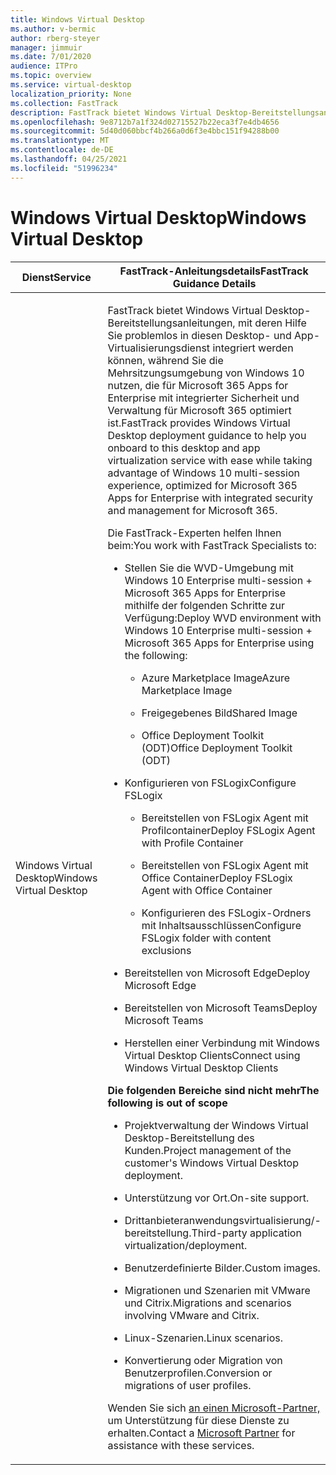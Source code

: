 ```yaml
---
title: Windows Virtual Desktop
ms.author: v-bermic
author: rberg-steyer
manager: jimmuir
ms.date: 7/01/2020
audience: ITPro
ms.topic: overview
ms.service: virtual-desktop
localization_priority: None
ms.collection: FastTrack
description: FastTrack bietet Windows Virtual Desktop-Bereitstellungsanleitungen, die Ihnen beim Onboarding auf diesem Desktop helfen.
ms.openlocfilehash: 9e8712b7a1f324d02715527b22eca3f7e4db4656
ms.sourcegitcommit: 5d40d060bbcf4b266a0d6f3e4bbc151f94288b00
ms.translationtype: MT
ms.contentlocale: de-DE
ms.lasthandoff: 04/25/2021
ms.locfileid: "51996234"
---
```

# <a name="windows-virtual-desktop"></a><span data-ttu-id="4eebe-103">Windows Virtual Desktop</span><span class="sxs-lookup"><span data-stu-id="4eebe-103">Windows Virtual Desktop</span></span>

<table>
<thead>
<tr class="header">
<th><span data-ttu-id="4eebe-104"><strong>Dienst</strong></span><span class="sxs-lookup"><span data-stu-id="4eebe-104"><strong>Service</strong></span></span></th>
<th><span data-ttu-id="4eebe-105"><strong>FastTrack-Anleitungsdetails</strong></span><span class="sxs-lookup"><span data-stu-id="4eebe-105"><strong>FastTrack Guidance Details</strong></span></span></th>
<th><span data-ttu-id="4eebe-106"><strong>Anforderungen an die Quellumgebung</strong></span><span class="sxs-lookup"><span data-stu-id="4eebe-106"><strong>Source Environment Expectations</strong></span></span></th>
</tr>
</thead>
<tbody>
<tr class="odd">
<td><span data-ttu-id="4eebe-107">Windows Virtual Desktop</span><span class="sxs-lookup"><span data-stu-id="4eebe-107">Windows Virtual Desktop</span></span></td>
<td><p><span data-ttu-id="4eebe-108">FastTrack bietet Windows Virtual Desktop-Bereitstellungsanleitungen, mit deren Hilfe Sie problemlos in diesen Desktop- und App-Virtualisierungsdienst integriert werden können, während Sie die Mehrsitzungsumgebung von Windows 10 nutzen, die für Microsoft 365 Apps for Enterprise mit integrierter Sicherheit und Verwaltung für Microsoft 365 optimiert ist.</span><span class="sxs-lookup"><span data-stu-id="4eebe-108">FastTrack provides Windows Virtual Desktop deployment guidance to help you onboard to this desktop and app virtualization service with ease while taking advantage of Windows 10 multi-session experience, optimized for Microsoft 365 Apps for Enterprise with integrated security and management for Microsoft 365.</span></span></p>
<p><span data-ttu-id="4eebe-109">Die FastTrack-Experten helfen Ihnen beim:</span><span class="sxs-lookup"><span data-stu-id="4eebe-109">You work with FastTrack Specialists to:</span></span></p>
<ul>
<li><p><span data-ttu-id="4eebe-110">Stellen Sie die WVD-Umgebung mit Windows 10 Enterprise multi-session + Microsoft 365 Apps for Enterprise mithilfe der folgenden Schritte zur Verfügung:</span><span class="sxs-lookup"><span data-stu-id="4eebe-110">Deploy WVD environment with Windows 10 Enterprise multi-session + Microsoft 365 Apps for Enterprise using the following:</span></span></p>
<ul>
<li><p><span data-ttu-id="4eebe-111">Azure Marketplace Image</span><span class="sxs-lookup"><span data-stu-id="4eebe-111">Azure Marketplace Image</span></span></p></li>
<li><p><span data-ttu-id="4eebe-112">Freigegebenes Bild</span><span class="sxs-lookup"><span data-stu-id="4eebe-112">Shared Image</span></span></p></li>
<li><p><span data-ttu-id="4eebe-113">Office Deployment Toolkit (ODT)</span><span class="sxs-lookup"><span data-stu-id="4eebe-113">Office Deployment Toolkit (ODT)</span></span></p></li>
</ul></li>
<li><p><span data-ttu-id="4eebe-114">Konfigurieren von FSLogix</span><span class="sxs-lookup"><span data-stu-id="4eebe-114">Configure FSLogix</span></span></p>
<ul>
<li><p><span data-ttu-id="4eebe-115">Bereitstellen von FSLogix Agent mit Profilcontainer</span><span class="sxs-lookup"><span data-stu-id="4eebe-115">Deploy FSLogix Agent with Profile Container</span></span></p></li>
<li><p><span data-ttu-id="4eebe-116">Bereitstellen von FSLogix Agent mit Office Container</span><span class="sxs-lookup"><span data-stu-id="4eebe-116">Deploy FSLogix Agent with Office Container</span></span></p></li>
<li><p><span data-ttu-id="4eebe-117">Konfigurieren des FSLogix-Ordners mit Inhaltsausschlüssen</span><span class="sxs-lookup"><span data-stu-id="4eebe-117">Configure FSLogix folder with content exclusions</span></span></p></li>
</ul></li>
<li><p><span data-ttu-id="4eebe-118">Bereitstellen von Microsoft Edge</span><span class="sxs-lookup"><span data-stu-id="4eebe-118">Deploy Microsoft Edge</span></span></p></li>
<li><p><span data-ttu-id="4eebe-119">Bereitstellen von Microsoft Teams</span><span class="sxs-lookup"><span data-stu-id="4eebe-119">Deploy Microsoft Teams</span></span></p></li>
<li><p><span data-ttu-id="4eebe-120">Herstellen einer Verbindung mit Windows Virtual Desktop Clients</span><span class="sxs-lookup"><span data-stu-id="4eebe-120">Connect using Windows Virtual Desktop Clients</span></span></p></li>
</ul>
<p><span data-ttu-id="4eebe-121"><strong>Die folgenden Bereiche sind nicht mehr</strong></span><span class="sxs-lookup"><span data-stu-id="4eebe-121"><strong>The following is out of scope</strong></span></span></p>
<ul>
<li><p><span data-ttu-id="4eebe-122">Projektverwaltung der Windows Virtual Desktop-Bereitstellung des Kunden.</span><span class="sxs-lookup"><span data-stu-id="4eebe-122">Project management of the customer's Windows Virtual Desktop deployment.</span></span></p></li>
<li><p><span data-ttu-id="4eebe-123">Unterstützung vor Ort.</span><span class="sxs-lookup"><span data-stu-id="4eebe-123">On-site support.</span></span></p></li>
<li><p><span data-ttu-id="4eebe-124">Drittanbieteranwendungsvirtualisierung/-bereitstellung.</span><span class="sxs-lookup"><span data-stu-id="4eebe-124">Third-party application virtualization/deployment.</span></span></p></li>
<li><p><span data-ttu-id="4eebe-125">Benutzerdefinierte Bilder.</span><span class="sxs-lookup"><span data-stu-id="4eebe-125">Custom images.</span></span></p></li>
<li><p><span data-ttu-id="4eebe-126">Migrationen und Szenarien mit VMware und Citrix.</span><span class="sxs-lookup"><span data-stu-id="4eebe-126">Migrations and scenarios involving VMware and Citrix.</span></span></p></li>
<li><p><span data-ttu-id="4eebe-127">Linux-Szenarien.</span><span class="sxs-lookup"><span data-stu-id="4eebe-127">Linux scenarios.</span></span></p></li>
<li><p><span data-ttu-id="4eebe-128">Konvertierung oder Migration von Benutzerprofilen.</span><span class="sxs-lookup"><span data-stu-id="4eebe-128">Conversion or migrations of user profiles.</span></span></p></li>
</ul>
<p><span data-ttu-id="4eebe-129">Wenden Sie sich <a href="https://go.microsoft.com/fwlink/?linkid=2080150">an einen Microsoft-Partner,</a> um Unterstützung für diese Dienste zu erhalten.</span><span class="sxs-lookup"><span data-stu-id="4eebe-129">Contact a <a href="https://go.microsoft.com/fwlink/?linkid=2080150">Microsoft Partner</a> for assistance with these services.</span></span></p></td>
<td><p><span data-ttu-id="4eebe-130">Sie sollten bereits über Folgendes verfügen:</span><span class="sxs-lookup"><span data-stu-id="4eebe-130">You should already have the following:</span></span></p>
<ul>
<li><p><span data-ttu-id="4eebe-131"><a href="https://docs.microsoft.com/azure/virtual-desktop/overview#requirements">WVD-Lizenzierungsanforderungen</a></span><span class="sxs-lookup"><span data-stu-id="4eebe-131"><a href="https://docs.microsoft.com/azure/virtual-desktop/overview#requirements">WVD Licensing Requirements</a></span></span></p></li>
<li><p><span data-ttu-id="4eebe-132">Azure Networking:</span><span class="sxs-lookup"><span data-stu-id="4eebe-132">Azure Networking:</span></span></p>
<ul>
<li><p><span data-ttu-id="4eebe-133">Subnetze für die &amp; VNET-Erstellung</span><span class="sxs-lookup"><span data-stu-id="4eebe-133">VNET creation &amp; Subnetting</span></span></p></li>
<li><p><span data-ttu-id="4eebe-134">Firewall/Netzwerksicherheitsgruppen</span><span class="sxs-lookup"><span data-stu-id="4eebe-134">Firewall / Network Security Groups</span></span></p></li>
<li><p><span data-ttu-id="4eebe-135">VPN /ExpressRoute</span><span class="sxs-lookup"><span data-stu-id="4eebe-135">VPN / ExpressRoute</span></span></p></li>
<li><p><span data-ttu-id="4eebe-136">Routing von lokal zu Azure</span><span class="sxs-lookup"><span data-stu-id="4eebe-136">Routing to Azure from on-premises</span></span></p></li>
<li><p><span data-ttu-id="4eebe-137">Firewallregeln zum Zulassen der Konnektivität mit WVD</span><span class="sxs-lookup"><span data-stu-id="4eebe-137">Firewall rules to allow connectivity to WVD</span></span></p>
<ul>
<li><p><span data-ttu-id="4eebe-138"><a href="https://docs.microsoft.com/azure/virtual-desktop/overview#supported-remote-desktop-clients">Dokumentreferenz</a></span><span class="sxs-lookup"><span data-stu-id="4eebe-138"><a href="https://docs.microsoft.com/azure/virtual-desktop/overview#supported-remote-desktop-clients">Docs Reference</a></span></span></p></li>
</ul></li>
</ul></li>
<li><p><span data-ttu-id="4eebe-139">Allgemeines Setup von Azure Active Directory</span><span class="sxs-lookup"><span data-stu-id="4eebe-139">Azure Active Directory General Setup</span></span></p>
<ul>
<li><p><span data-ttu-id="4eebe-140">Identitätsstrategie <strong>(Wählen Sie NUR 1 der folgenden 3 Optionen aus)</strong></span><span class="sxs-lookup"><span data-stu-id="4eebe-140">Identity Strategy <strong>(Select ONLY 1 of the following 3 options)</strong></span></span></p>
<ul>
<li><p><span data-ttu-id="4eebe-141">Active Directory mit Azure AD Connect in Azure</span><span class="sxs-lookup"><span data-stu-id="4eebe-141">Active Directory with Azure AD Connect in Azure</span></span></p></li>
<li><p><span data-ttu-id="4eebe-142">Active Directory mit Azure AD Connect On Premise über VPN /ER</span><span class="sxs-lookup"><span data-stu-id="4eebe-142">Active Directory with Azure AD Connect On Premise over VPN / ER</span></span></p></li>
<li><p><span data-ttu-id="4eebe-143">Active Directory Domain Services</span><span class="sxs-lookup"><span data-stu-id="4eebe-143">Active Directory Domain Services</span></span></p></li>
</ul></li>
</ul></li>
</ul></td>
</tr>
</tbody>
</table>
